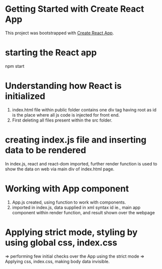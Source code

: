 # Getting Started with Create React App
This project was bootstrapped with [Create React App](https://github.com/facebook/create-react-app).

# starting the React app
npm start

# Understanding how React is initialized
1. index.html file within public folder contains one div tag having root as id is the place where all js code is injected for front end.
2. First deleting all files present within the src folder.

# creating index.js file and inserting data to be rendered
In index.js, react and react-dom imported, further render function is used to show the data on web via main div of index.html page. 

# Working with App component
1. App.js created, using function to work with components.
2. imported in index.js, data supplied in xml syntax id ie., main app component within render function, and result shown over the webpage

# Applying strict mode, styling by using global css, index.css
=> performing few initial checks over the App using the strict mode
=> Applying css, index.css, making body data invisible.
